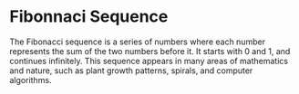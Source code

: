 # Fibonnaci Sequence
The Fibonacci sequence is a series of numbers where each number represents the sum of the two numbers before it.
It starts with 0 and 1, and continues infinitely.
This sequence appears in many areas of mathematics and nature, such as plant growth patterns, spirals, and computer algorithms.
